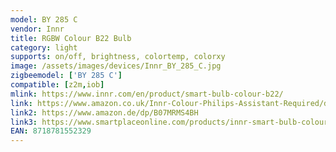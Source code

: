 ```yaml
---
model: BY 285 C
vendor: Innr
title: RGBW Colour B22 Bulb
category: light
supports: on/off, brightness, colortemp, colorxy
image: /assets/images/devices/Innr_BY_285_C.jpg
zigbeemodel: ['BY 285 C']
compatible: [z2m,iob]
mlink: https://www.innr.com/en/product/smart-bulb-colour-b22/
link: https://www.amazon.co.uk/Innr-Colour-Philips-Assistant-Required/dp/B07MRMS4BH
link2: https://www.amazon.de/dp/B07MRMS4BH
link3: https://www.smartplaceonline.com/products/innr-smart-bulb-colour-b22-works-with-philips-hue-alexa-google-home-hub-required-by-285c?_pos=1&_sid=acb64ffcf&_ss=r
EAN: 8718781552329
---
```

